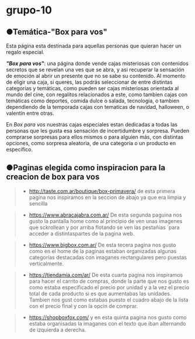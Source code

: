 # grupo-10

##  **●Temática-"Box para vos"**

Esta página esta destinada para aquellas personas que quieran hacer un regalo especial.  

***"Box para vos"***: una página donde vende cajas misteriosas con contenidos secretos que se revelan una ves que se abra, y asi recuperar la sensación de emoción al abrir un presente que no se sabe su contenido. 
Al momento de eligir una caja, si queres, las podrás seleccionar de entre distintas categorias y temáticas, como pueden ser cajas misteriosas orientada al mundo del cine, con regalitos relacionados a este, como tambien cajas con temáticas como deportes, comida dulce o salada, tecnologia, o tambien dependiendo de la temporada cajas con tematicas de navidad, halloween, o valentín entre otras.

En *Box para vos* nuestras cajas especiales estan dedicadas a todas las personas que les gusta esa sensación de incertidumbre y sorpresa. Pueden comprarse sorpresas para ellos mismos o para alguien más, con distintas opciones, como sorpresa aleatoria, de una categoría o un producto en específico.



##  ●Paginas elegida como inspiracion para la creacion de box para vos


>- http://taste.com.ar/boutique/box-primavera/
de esta primera pagina nos inspiramos en la seccion de abajo ya que era limpia y sencilla

>- https://www.abracajabra.com.ar/
De esta segunda paguina nos gusto la pantalla home como al principio de ven unas imagenes que sckrollean
y por arriba flotando se ven las pestañias ´para acceder a distintaspartes de la pagina web.

>- https://www.bigbox.com.ar/
De esta tecera pagina nos gusto como en el home de la paginas estaban organizadas algunas categorias
destacadas con imaganes rectangulares pero puestas verticalmente.

>- https://tiendamia.com/ar/
De esta cuarta pagina nos inspiramos para hacer el carrito de compras, donde la parte que nos gusto 
es como estaba especificado el precio por unidad y a la vez el precio total de cada producto si es que aumentabas las unidades. 
Tambien nos gust como estabas puesto el cuadro abajo de la lista con el precio 
final y con la opcin de comprar.

>- https://shopboxfox.com/
y en esta quinta pagina nos gusto como estaba organisadas la imaganes con el texto que iban alternando de izquierda a derecha.


